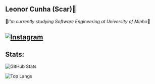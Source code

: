 ## Leonor Cunha (Scar)👋

💾*I'm currently studying Software Engineering at University of Minho*💾

[![Instagram](https://img.shields.io/badge/Instagram-E4405F?style=for-the-badge&logo=instagram&logoColor=white)](https://www.instagram.com/leonor.cunha_21/)
---

## Stats:

![GitHub Stats](https://github-readme-stats.vercel.app/api?username=21Scar&show_icons=true&theme=radical)

![Top Langs](https://github-readme-stats.vercel.app/api/top-langs/?username=21Scar&layout=compact&theme=radical)
